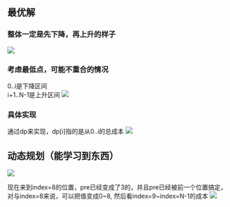 ## 最优解

### 整体一定是先下降，再上升的样子
![](https://assets.zaqbest.com/2022/12/22/63a3cc541c3e0.png)

### 考虑最低点，可能不重合的情况
0..i是下降区间  
i+1..N-1是上升区间
![](https://assets.zaqbest.com/2022/12/22/63a3cc5349ebd.png)

### 具体实现
通过dp来实现，dp[i]指的是从0..i的总成本
![](https://assets.zaqbest.com/2022/12/22/63a3cc55b7416.png)


## 动态规划（能学习到东西）

![](https://assets.zaqbest.com/2022/12/29/63acf0d8e60cd.png)

现在来到index=8的位置，pre已经变成了3的，并且pre已经被前一个位置搞定，
对与index=8来说，可以把值变成0~8, 然后看index=9~index=N-1的成本
![](https://assets.zaqbest.com/2022/12/29/63acf0d94bbd2.png)

